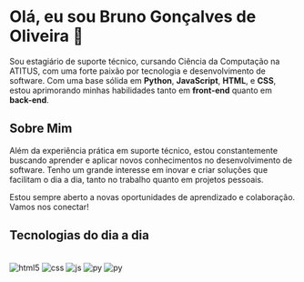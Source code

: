 # Olá, eu sou Bruno Gonçalves de Oliveira 👋

Sou estagiário de suporte técnico, cursando Ciência da Computação na ATITUS, com uma forte paixão por tecnologia e desenvolvimento de software. Com uma base sólida em **Python**, **JavaScript**, **HTML**, e **CSS**, estou aprimorando minhas habilidades tanto em **front-end** quanto em **back-end**.

## Sobre Mim

Além da experiência prática em suporte técnico, estou constantemente buscando aprender e aplicar novos conhecimentos no desenvolvimento de software. Tenho um grande interesse em inovar e criar soluções que facilitam o dia a dia, tanto no trabalho quanto em projetos pessoais.

Estou sempre aberto a novas oportunidades de aprendizado e colaboração. Vamos nos conectar!

## Tecnologias do dia a dia

<div style="display: inline_block"><br/>
  <img align="center" alt="html5" src="https://img.shields.io/badge/HTML-239120?style=for-the-badge&logo=html5&logoColor=white" />
  <img align="center" alt="css" src="https://img.shields.io/badge/CSS-239120?&style=for-the-badge&logo=css3&logoColor=white" />
  <img align="center" alt="js" src="https://img.shields.io/badge/JavaScript-F7DF1E?style=for-the-badge&logo=javascript&logoColor=black" />
  <img align="center" alt="py" src="https://img.shields.io/badge/Python-3776AB?style=for-the-badge&logo=python&logoColor=white" />
  <img align="center" alt="py" src="https://img.shields.io/badge/Java-000?style=for-the-badge&logo=java" />
</div>
